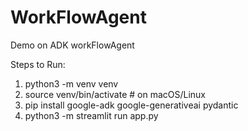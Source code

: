 # WorkFlowAgent
Demo on ADK workFlowAgent

Steps to Run:

1. python3 -m venv venv
2. source venv/bin/activate  # on macOS/Linux
3. pip install google-adk google-generativeai pydantic
4. python3 -m streamlit run app.py
